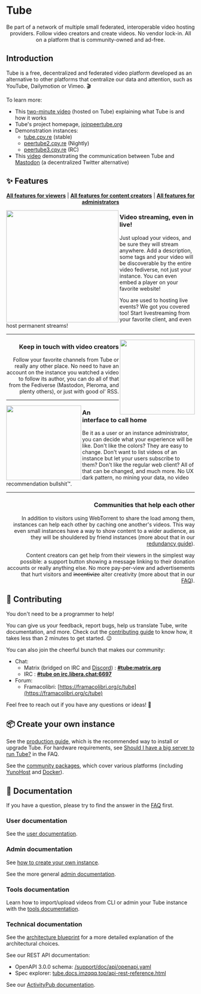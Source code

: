 # Tube

<p align="center">
Be part of a network of multiple small federated, interoperable video hosting providers. Follow video creators and create videos. No vendor lock-in. All on a platform that is community-owned and ad-free.
</p>

Introduction
----------------------------------------------------------------

Tube is a free, decentralized and federated video platform developed as an alternative to other platforms that centralize our data and attention, such as YouTube, Dailymotion or Vimeo. :clapper:

To learn more:
* This [two-minute video](https://framatube.org/videos/watch/217eefeb-883d-45be-b7fc-a788ad8507d3) (hosted on Tube) explaining what Tube is and how it works
* Tube's project homepage, [joinpeertube.org](https://joinpeertube.org)
* Demonstration instances:
  * [tube.cpy.re](https://tube.cpy.re) (stable)
  * [peertube2.cpy.re](https://peertube2.cpy.re) (Nightly)
  * [peertube3.cpy.re](https://peertube3.cpy.re) (RC)
* This [video](https://tube.cpy.re/videos/watch/da2b08d4-a242-4170-b32a-4ec8cbdca701) demonstrating the communication between Tube and [Mastodon](https://github.com/tootsuite/mastodon) (a decentralized Twitter alternative)

:sparkles: Features
----------------------------------------------------------------

<p align=center>
  <strong><a href="https://joinpeertube.org/faq#what-are-the-tube-features-for-viewers">All features for viewers</a></strong>
  | <strong><a href="https://joinpeertube.org/faq#what-are-the-tube-features-for-content-creators">All features for content creators</a></strong>
  | <strong><a href="https://joinpeertube.org/faq#what-are-the-tube-features-for-administrators">All features for administrators</a></strong>
</p>

<img src="https://lutim.cpy.re/AHbctLjn.png" align="left" height="300px"/>
<h3 align="left">Video streaming, even in live!</h3>
<p align="left">
Just upload your videos, and be sure they will stream anywhere. Add a description, some tags and your video will be discoverable by the entire video fediverse, not just your instance. You can even embed a player on your favorite website!
</p>
<p align="left">
You are used to hosting live events? We got you covered too! Start livestreaming from your favorite client, and even host permanent streams!
</p>

---

<img src="https://lutim.cpy.re/cxWccUK7.png" align="right" height="200px"/>

<h3 align="right">Keep in touch with video creators</h3>
<p align="right">
Follow your favorite channels from Tube or really any other place. No need to have an account on the instance you watched a video to follow its author, you can do all of that from the Fediverse (Mastodon, Pleroma, and plenty others), or just with good ol' RSS.
</p>

---

<img src="https://lutim.cpy.re/K07EhFbt.png" align="left" height="200px"/>

<h3 align="left">An interface to call home</h3>
<p align="left">
Be it as a user or an instance administrator, you can decide what your experience will be like. Don't like the colors? They are easy to change. Don't want to list videos of an instance but let your users subscribe to them? Don't like the regular web client? All of that can be changed, and much more. No UX dark pattern, no mining your data, no video recommendation bullshit™.
</p>

---

<h3 align="right">Communities that help each other</h3>
<p align="right">
In addition to visitors using WebTorrent to share the load among them, instances can help each other by caching one another's videos. This way even small instances have a way to show content to a wider audience, as they will be shouldered by friend instances (more about that in our <a href="https://tube.docs.imzqqq.top/contribute-architecture?id=redundancy-between-instances">redundancy guide</a>).
</p>
<p align="right">
Content creators can get help from their viewers in the simplest way possible: a support button showing a message linking to their donation accounts or really anything else. No more pay-per-view and advertisements that hurt visitors and <strike>incentivize</strike> alter creativity (more about that in our <a href="https://github.com/Chocobozzz/Tube/blob/develop/FAQ.md">FAQ</a>).
</p>



:raised_hands: Contributing
----------------------------------------------------------------

You don't need to be a programmer to help!

You can give us your feedback, report bugs, help us translate Tube, write documentation, and more. Check out the [contributing
guide](https://github.com/Chocobozzz/Tube/blob/develop/.github/CONTRIBUTING.md) to know how, it takes less than 2 minutes to get started. :wink:

You can also join the cheerful bunch that makes our community:

* Chat<a name="contact"></a>:
  * Matrix (bridged on IRC and [Discord](https://discord.gg/wj8DDUT)) : **[#tube:matrix.org](https://matrix.to/#/#tube:matrix.org)**
  * IRC : **[#tube on irc.libera.chat:6697](https://web.libera.chat/#tube)**
* Forum:
  * Framacolibri: [https://framacolibri.org/c/tube](https://framacolibri.org/c/tube)

Feel free to reach out if you have any questions or ideas! :speech_balloon:

:package: Create your own instance
----------------------------------------------------------------

See the [production guide](https://github.com/Chocobozzz/Tube/blob/develop/support/doc/production.md), which is the recommended way to install or upgrade Tube. For hardware requirements, see [Should I have a big server to run Tube?](https://joinpeertube.org/faq#should-i-have-a-big-server-to-run-tube) in the FAQ.

See the [community packages](https://tube.docs.imzqqq.top/install-unofficial), which cover various platforms (including [YunoHost](https://install-app.yunohost.org/?app=tube) and [Docker](https://github.com/Chocobozzz/Tube/blob/develop/support/doc/docker.md)).

:book: Documentation
----------------------------------------------------------------

If you have a question, please try to find the answer in the [FAQ](https://joinpeertube.org/faq) first.

### User documentation

See the [user documentation](https://tube.docs.imzqqq.top/use-setup-account).

### Admin documentation

See [how to create your own instance](https://github.com/Chocobozzz/Tube/blob/develop/README.md#package-create-your-own-instance).

See the more general [admin documentation](https://tube.docs.imzqqq.top/admin-following-instances).

### Tools documentation

Learn how to import/upload videos from CLI or admin your Tube instance with the [tools documentation](https://tube.docs.imzqqq.top/maintain-tools).

### Technical documentation

See the [architecture blueprint](https://tube.docs.imzqqq.top/contribute-architecture) for a more detailed explanation of the architectural choices.

See our REST API documentation:
  * OpenAPI 3.0.0 schema: [/support/doc/api/openapi.yaml](https://github.com/Chocobozzz/Tube/blob/develop/support/doc/api/openapi.yaml)
  * Spec explorer: [tube.docs.imzqqq.top/api-rest-reference.html](https://tube.docs.imzqqq.top/api-rest-reference.html)

See our [ActivityPub documentation](https://tube.docs.imzqqq.top/api-activitypub).
